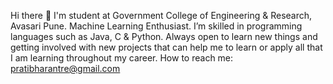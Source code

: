 Hi there 👋
I'm student at Government College of Engineering & Research, Avasari Pune.
Machine Learning Enthusiast.
I’m skilled in programming languages such as Java, C & Python.
Always open to learn new things and getting involved with new projects that can help me to learn or apply all that I am learning throughout my career.
How to reach me: pratibharantre@gmail.com
